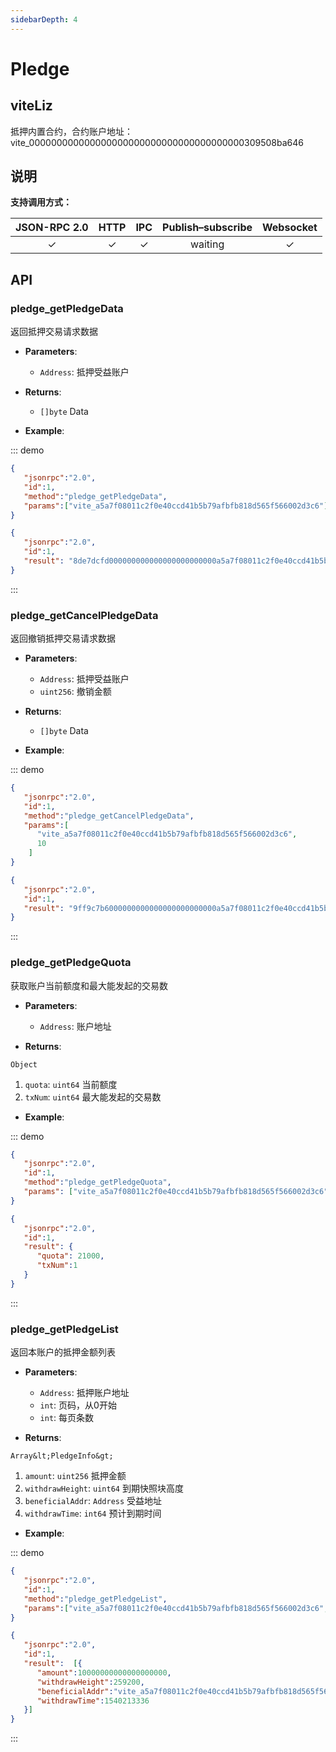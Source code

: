 ```yaml
---
sidebarDepth: 4
---
```


# Pledge
## viteLiz
抵押内置合约，合约账户地址：vite_000000000000000000000000000000000000000309508ba646

## 说明

**支持调用方式：**

|  JSON-RPC 2.0  | HTTP | IPC |Publish–subscribe |Websocket |
|:------------:|:-----------:|:-----:|:-----:|:-----:|
| &#x2713;|  &#x2713; |  &#x2713; |waiting| &#x2713; |

## API

### pledge_getPledgeData
返回抵押交易请求数据

- **Parameters**: 

  * `Address`: 抵押受益账户

- **Returns**: 
	- `[]byte` Data

- **Example**:


::: demo


```json tab:Request
{  
   "jsonrpc":"2.0",
   "id":1,
   "method":"pledge_getPledgeData",
   "params":["vite_a5a7f08011c2f0e40ccd41b5b79afbfb818d565f566002d3c6"]
}
```

```json tab:Response
{  
   "jsonrpc":"2.0",
   "id":1,
   "result": "8de7dcfd000000000000000000000000a5a7f08011c2f0e40ccd41b5b79afbfb818d565f"
}
```
:::

### pledge_getCancelPledgeData
返回撤销抵押交易请求数据

- **Parameters**: 

  * `Address`: 抵押受益账户
  * `uint256`: 撤销金额

- **Returns**: 
	- `[]byte` Data

- **Example**:


::: demo


```json tab:Request
{  
   "jsonrpc":"2.0",
   "id":1,
   "method":"pledge_getCancelPledgeData",
   "params":[
      "vite_a5a7f08011c2f0e40ccd41b5b79afbfb818d565f566002d3c6",
      10
    ]
}
```

```json tab:Response
{  
   "jsonrpc":"2.0",
   "id":1,
   "result": "9ff9c7b6000000000000000000000000a5a7f08011c2f0e40ccd41b5b79afbfb818d565f000000000000000000000000000000000000000000000000000000000000000a"
}
```
:::

### pledge_getPledgeQuota
获取账户当前额度和最大能发起的交易数

- **Parameters**: 

  * `Address`: 账户地址

- **Returns**: 

`Object`
  1. `quota`: `uint64`  当前额度
  2. `txNum`: `uint64`  最大能发起的交易数

- **Example**:


::: demo


```json tab:Request
{  
   "jsonrpc":"2.0",
   "id":1,
   "method":"pledge_getPledgeQuota",
   "params": ["vite_a5a7f08011c2f0e40ccd41b5b79afbfb818d565f566002d3c6"]
}
```

```json tab:Response
{  
   "jsonrpc":"2.0",
   "id":1,
   "result": {
      "quota": 21000,
      "txNum":1
   }
}
```
:::

### pledge_getPledgeList
返回本账户的抵押金额列表

- **Parameters**: 

  * `Address`: 抵押账户地址
  * `int`: 页码，从0开始
  * `int`: 每页条数

- **Returns**: 

`Array&lt;PledgeInfo&gt;`
  1. `amount`: `uint256`  抵押金额
  2. `withdrawHeight`: `uint64`  到期快照块高度
  3. `beneficialAddr`: `Address`  受益地址
  4. `withdrawTime`: `int64`  预计到期时间

- **Example**:


::: demo


```json tab:Request
{  
   "jsonrpc":"2.0",
   "id":1,
   "method":"pledge_getPledgeList",
   "params":["vite_a5a7f08011c2f0e40ccd41b5b79afbfb818d565f566002d3c6", 0, 50]
}
```

```json tab:Response
{  
   "jsonrpc":"2.0",
   "id":1,
   "result":  [{
      "amount":10000000000000000000,
      "withdrawHeight":259200,
      "beneficialAddr":"vite_a5a7f08011c2f0e40ccd41b5b79afbfb818d565f566002d3c6",
      "withdrawTime":1540213336
   }]
}
```
:::

